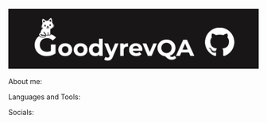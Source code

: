 [![Header](https://github.com/GoodyrevQA/GoodyrevQA/blob/main/assets/logo.png)](https://goodyrevqa.github.io/)

About me:

Languages and Tools:

Socials: